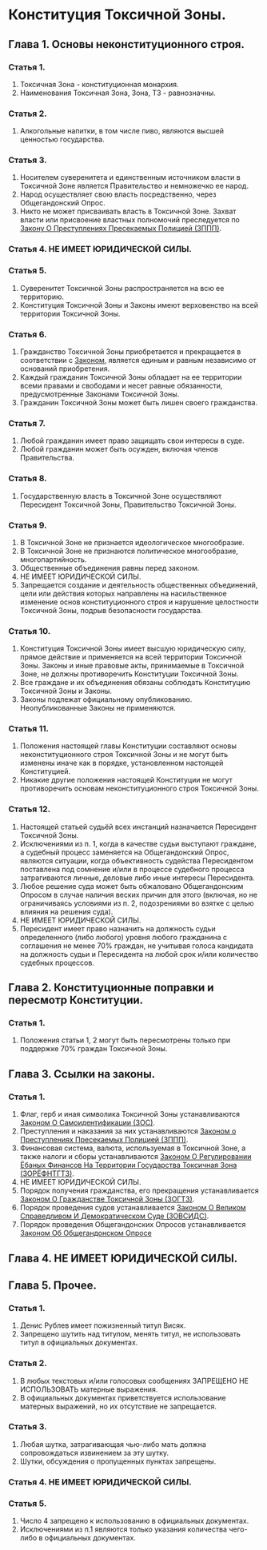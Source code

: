 # Конституция Токсичной Зоны.

## Глава 1. Основы неконституционного строя.

### Статья 1.

1. Токсичная Зона - конституционная монархия.
2. Наименования Токсичная Зона, Зона, ТЗ - равнозначны.

### Статья 2.

1. Алкогольные напитки, в том числе пиво, являются высшей ценностью государства.

### Статья 3.

1. Носителем суверенитета и единственным источником власти в Токсичной Зоне является Правительство и немножечко ее народ.
2. Народ осуществляет свою власть посредственно, через Общегандонский Опрос.
3. Никто не может присваивать власть в Токсичной Зоне. Захват власти или присвоение властных полномочий преследуется по [Закону О Преступлениях Пресекаемых Полицией (ЗППП)](Закон%20О%20Преступлениях%20Пресекаемых%20Полицией.md).

### Статья 4. НЕ ИМЕЕТ ЮРИДИЧЕСКОЙ СИЛЫ.

### Статья 5.

1. Суверенитет Токсичной Зоны распространяется на всю ее территорию.
2. Конституция Токсичной Зоны и Законы имеют верховенство на всей территории Токсичной Зоны.

### Статья 6.

1. Гражданство Токсичной Зоны приобретается и прекращается в соответствии с [Законом](Закон%20О%20Гражданстве%20Токсичной%20Зоны.md), является единым и равным независимо от оснований приобретения.
2. Каждый гражданин Токсичной Зоны обладает на ее территории всеми правами и свободами и несет равные обязанности, предусмотренные Законами Токсичной Зоны.
3. Гражданин Токсичной Зоны может быть лишен своего гражданства.

### Статья 7.

1. Любой гражданин имеет право защищать свои интересы в суде.
2. Любой гражданин может быть осужден, включая членов Правительства.

### Статья 8.

1. Государственную власть в Токсичной Зоне осуществляют Пересидент Токсичной Зоны, Правительство Токсичной Зоны.

### Статья 9.

1. В Токсичной Зоне не признается идеологическое многообразие.
2. В Токсичной Зоне не признаются политическое многообразие, многопартийность.
3. Общественные объединения равны перед законом.
4. НЕ ИМЕЕТ ЮРИДИЧЕСКОЙ СИЛЫ.
5. Запрещается создание и деятельность общественных объединений, цели или действия которых направлены на насильственное изменение основ конституционного строя и нарушение целостности Токсичной Зоны, подрыв безопасности государства.

### Статья 10.

1. Конституция Токсичной Зоны имеет высшую юридическую силу, прямое действие и применяется на всей территории Токсичной Зоны. Законы и иные правовые акты, принимаемые в Токсичной Зоне, не должны противоречить Конституции Токсичной Зоны.
2. Все граждане и их объединения обязаны соблюдать Конституцию Токсичной Зоны и Законы.
3. Законы подлежат официальному опубликованию. Неопубликованные Законы не применяются.

### Статья 11.

1. Положения настоящей главы Конституции составляют основы неконституционного строя Токсичной Зоны и не могут быть изменены иначе как в порядке, установленном настоящей Конституцией.
2. Никакие другие положения настоящей Конституции не могут противоречить основам неконституционного строя Токсичной Зоны.

### Статья 12.

1. Настоящей статьей судьёй всех инстанций назначается Пересидент Токсичной Зоны.
2. Исключениями из п. 1, когда в качестве судьи выступают граждане, а судебный процесс заменяется на Общегандонский Опрос, являются ситуации, когда объективность судейства Пересидентом поставлена под сомнение и/или в процессе судебного процесса затрагиваются личные, деловые либо иные интересы Пересидента.
3. Любое решение суда может быть обжаловано Общегандонским Опросом в случае наличия веских причин для этого (включая, но не ограничиваясь условиями из п. 2, подозрениями во взятке с целью влияния на решения суда).
4. НЕ ИМЕЕТ ЮРИДИЧЕСКОЙ СИЛЫ.
5. Пересидент имеет право назначить на должность судьи определенного (либо любого) уровня любого гражданина с соглашения не менее 70% граждан, не учитывая голоса кандидата на должность судьи и Пересидента на любой срок и/или количество судебных процессов.

## Глава 2. Конституционные поправки и пересмотр Конституции.

### Статья 1.

1. Положения статьи 1, 2 могут быть пересмотрены только при поддержке 70% граждан Токсичной Зоны.

## Глава 3. Ссылки на законы.

### Статья 1.

1. Флаг, герб и иная символика Токсичной Зоны устанавливаются [Законом О Самоидентификации (ЗОС)](Закон%20О%20Самоидентификации.md).
2. Преступления и наказания за них устанавливаются [Законом о Преступлениях Пресекаемых Полицией (ЗППП)](Закон%20О%20Преступлениях%20Пресекаемых%20Полицией.md).
3. Финансовая система, валюта, используемая в Токсичной Зоне, а также налоги и сборы устанавливаются [Законом О Регулировании Ёбаных Финансов На Территории Государства Токсичная Зона (ЗОРЁФНТГТЗ)](Закон%20О%20Регулировании%20Ёбаных%20Финансов%20На%20Территории%20Государства%20Токсичная%20Зона.md).
4. НЕ ИМЕЕТ ЮРИДИЧЕСКОЙ СИЛЫ.
5. Порядок получения гражданства, его прекращения устанавливается [Законом О Гражданстве Токсичной Зоны (ЗОГТЗ)](Закон%20О%20Гражданстве%20Токсичной%20Зоны.md).
6. Порядок проведения судов устанавливается [Законом О Великом Справедливом И Демократическом Суде (ЗОВСИДС)](Закон%20О%20Великом%20Справедливом%20И%20Демократическом%20Суде.md).
7. Порядок проведения Общегандонских Опросов устанавливается [Законом Об Общегандонском Опросе](Законы/Закон%20Об%20Общегандонском%20Опросе.md)

## Глава 4. НЕ ИМЕЕТ ЮРИДИЧЕСКОЙ СИЛЫ.

## Глава 5. Прочее.

### Статья 1.

1. Денис Рублев имеет пожизненный титул Висяк.
2. Запрещено шутить над титулом, менять титул, не использовать титул в официальных документах.

### Статья 2.

1. В любых текстовых и/или голосовых сообщениях ЗАПРЕЩЕНО НЕ ИСПОЛЬЗОВАТЬ матерные выражения.
2. В официальных документах приветствуется использование матерных выражений, но их отсутствие не запрещается.

### Статья 3.

1. Любая шутка, затрагивающая чью-либо мать должна сопровождаться извинением за эту шутку.
2. Шутки, обсуждения о пропущенных пунктах запрещены.

### Cтатья 4. НЕ ИМЕЕТ ЮРИДИЧЕСКОЙ СИЛЫ.

### Статья 5.

1. Число 4 запрещено к использованию в официальных документах.
2. Исключениями из п.1 являются только указания количества чего-либо в официальных документах.

